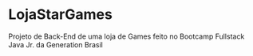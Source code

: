 # LojaStarGames

Projeto de Back-End de uma loja de Games feito no Bootcamp Fullstack Java Jr. da Generation Brasil
